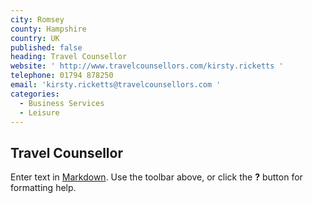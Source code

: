 ```yaml
---
city: Romsey
county: Hampshire
country: UK
published: false
heading: Travel Counsellor
website: ' http://www.travelcounsellors.com/kirsty.ricketts '
telephone: 01794 878250
email: 'kirsty.ricketts@travelcounsellors.com '
categories:
  - Business Services
  - Leisure
---
```

## Travel Counsellor

Enter text in [Markdown](http://daringfireball.net/projects/markdown/). Use the toolbar above, or click the **?** button for formatting help.
